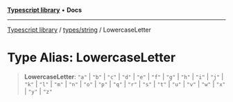 [**Typescript library**](../../../index.md) • **Docs**

***

[Typescript library](../../../modules.md) / [types/string](../index.md) / LowercaseLetter

# Type Alias: LowercaseLetter

> **LowercaseLetter**: `"a"` \| `"b"` \| `"c"` \| `"d"` \| `"e"` \| `"f"` \| `"g"` \| `"h"` \| `"i"` \| `"j"` \| `"k"` \| `"l"` \| `"m"` \| `"n"` \| `"o"` \| `"p"` \| `"q"` \| `"r"` \| `"s"` \| `"t"` \| `"u"` \| `"v"` \| `"w"` \| `"x"` \| `"y"` \| `"z"`
